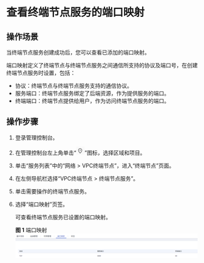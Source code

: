 # 查看终端节点服务的端口映射<a name="vpcep_03_0106"></a>

## 操作场景<a name="section021510209361"></a>

当终端节点服务创建成功后，您可以查看已添加的端口映射。

端口映射定义了终端节点与终端节点服务之间通信所支持的协议及端口号，在创建终端节点服务时设置，包括：

-   协议：终端节点与终端节点服务支持的通信协议。
-   服务端口：终端节点服务绑定了后端资源，作为提供服务的端口。
-   终端端口：终端节点提供给用户，作为访问终端节点服务的端口。

## 操作步骤<a name="section8281222363"></a>

1.  登录管理控制台。
2.  在管理控制台左上角单击“![](figures/icon-region.png)”图标，选择区域和项目。

1.  单击“服务列表”中的“网络 \> VPC终端节点”，进入“终端节点”页面。

1.  在左侧导航栏选择“VPC终端节点 \> 终端节点服务”。
2.  单击需要操作的终端节点服务。
3.  选择“端口映射”页签。

    可查看终端节点服务已设置的端口映射。

    **图 1**  端口映射<a name="fig172281139143816"></a>  
    ![](figures/端口映射.png "端口映射")


